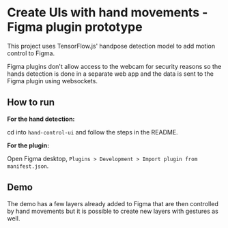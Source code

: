 # Create UIs with hand movements - Figma plugin prototype

This project uses TensorFlow.js' handpose detection model to add motion control to Figma.

Figma plugins don't allow access to the webcam for security reasons so the hands detection is done in a separate web app and the data is sent to the Figma plugin using websockets.

## How to run

**For the hand detection:**

cd into `hand-control-ui` and follow the steps in the README.

**For the plugin:**

Open Figma desktop, `Plugins > Development > Import plugin from manifest.json`.

## Demo

The demo has a few layers already added to Figma that are then controlled by hand movements but it is possible to create new layers with gestures as well.
